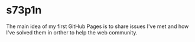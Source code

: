 # s73p1n

The main idea of my first GitHub Pages is to share issues I've met and how I've solved them in orther to help the web community.

